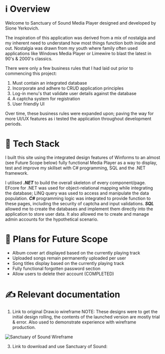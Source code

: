 # ℹ️ **Overview**

Welcome to Sanctuary of Sound Media Player designed and developed by Sione Yerkovich.

The inspiration of this application was derived from a mix of nostalgia and my inherent need to understand how most things function both inside and out. Nostalgia was drawn from my youth where family often used applications like Windows Media Player or Limewire 
to blast the latest in 90's & 2000's classics. 

There were only a few business rules that I had laid out prior to commencing this project:
1. Must contain an integrated database
2. Incorporate and adhere to CRUD application principles
3. Log-in menu's that validate user details against the database
4. A captcha system for registration
5. User friendly UI

Over time, these business rules were expanded upon; paving the way for more UI/UX features as i tested the application throughout development periods. 

# 🚀 **Tech Stack**

I built this site using the integrated design features of Winforms to an almost (see Future Scope below) fully functional Media Player as a way to display, test and improve my skillset with C# programming, SQL and the .NET framework.

I utilised ***.NET*** to build the overall skeleton of every component/page. EFcore for .NET was used for object-relational mapping while integrating the database; LINQ query was used to access and manipulate the data population. 
***C#*** programming logic was integrated to provide function to these pages, including the security of captcha and input validations.
***SQL*** allowed me to create the databases and implement them directly into the application to store user data. It also allowed me to create and manage admin accounts for the hypothetical scenario.

# 🌟 **Plans for Future Scope**

- Album cover art displayed based on the currently playing track
- Uploaded songs remain permanently uploaded per user
- Song titles display based on the currently playing track
- Fully functional forgotten password section
- Allow users to delete their account (COMPLETED)

# ✍️ **Relevant documentation**
1. Link to original Draw.io wireframe NOTE: These designs were to get the initial design rolling, the contents of the launched version are mostly trial & error. Also used to demonstrate experience with wireframe production.
   
  ![Sanctuary of Sound Wireframe](https://github.com/user-attachments/assets/f70185b0-7166-44b2-8bf3-e3ff8ad3ad9d)


3. Link to download and use Sanctuary of Sound:

   
